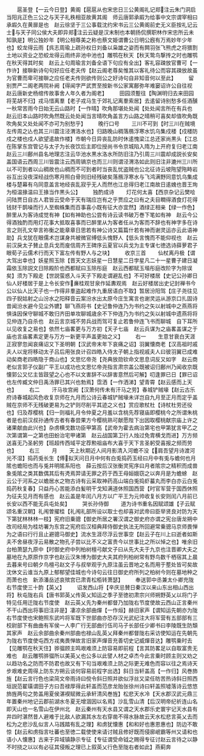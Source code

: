 <!-- { "loadSidebar": true } -->
　　扈圣登【一云今日登】黄阁【扈扈从也宋忠日三公黄阁礼记郑注云朱门洞启当阳兆正色三公之与天子礼秩相亚故黄其阁　师云唐郭承嘏为给事中文宗谓宰相曰承嘏久在黄扉是也　赵云徐坚于三公事载沈约宋书云三公黄阁前史无义臣按礼记云士与天子同公侯大夫即异郑注云云疑是汉末制也本朝扬侃撰职林作宋忠所云未知孰是】明公独妙年【明公相尊美之称也蔡文姫谓曹公日明公廐有万焉妙年少年也】蛟龙得云雨【呉志周瑜上疏孙权日刘备以枭雄之姿而有闗羽张飞熊虎之将猥割土地以资业之恐蛟龙得云雨终非池中池也】雕鹗在秋天【秋天鸷鸟撃抟之时也雕鹗在秋天得其时矣　赵云上句周瑜言刘备全语下句应有全出】客礼容疎放官曹可【一作许】接聨新诗句句好应任老夫传【赵云阁老尊矣惟其以客礼待公而容其疎放故虽为官曹而卑可接聨之应任老夫传则欲传则公之好诗句自非知音何以至此】
　　留别贾严二阁老两院补阙【得闻字严武贾至按新书公家寓鄜弥年难窭诏许公自往视　赵云唐新史杨绾传故事舍人年久者为阁老】
　　田园须蹔往【陶渊明归去来田园将芜胡不归】戎马惜离羣【老子戎马生于郊礼记离羣索居】去逺留诗别愁多任酒醺一秋常苦雨今日始无云山路时【一作晴】吹角那堪处处闻【处处闻言所在有兵也　赵云旧本山路时吹角然既云处处闻当言晴吹角盖言方山路之晴稍可喜矣却值吹角既吹角矣又处处闻不亦可为别愁乎】
　　晚行口号
　　三川不可到【时三川在贼境左传周之亾也其三川震注泾渭洛水也】归路晚山稠落鴈浮寒水饥乌集戍楼【戍楼防戍之楼也戍人欲望逺故作楼】市朝今日异丧乱防时休逺愧梁江总还家尚黒头【江总在陈掌东宫管记与太子为长夜饮后主即位授尚书令京城陷入隋为上开府复归老江南　赵云三川鄜州县名地理志注云华池水黒水洛水所防旧注乃引周三川震却成説长安矣盖国语云西周三川皆震注云西周镐京也而三川则谓泾渭洛如此则旧注非漉州三川所以不可到者以山稠故也山稠而不可到者时当丧乱忧盗贼也公北征诗云坡陁望陁畤岩谷互出没夜深经战伤寒月照白骨则旧经残破矣落鴈浮寒水与飞鸿满野同意饥乌集成楼与楚幕有乌同意盖言地经丧乱寂乎无人而然也江总得归老江南故日逺媿也晋王珣为桓温掾温曰王掾当作黒头公】
　　独酌成诗
　　灯花何太喜【西京杂记云樊哙问陆贾日自古人君皆云受命于天有瑞应岂有之乎贾应之曰有之夫目瞤得酒食灯花得钱财干鹊噪而行人至蜘蛛集而百事喜小既有征大亦宜然】酒绿正相亲【绿一作色】醉里从为客诗成觉有神【如有神助也公尝有诗云读书破万巻下笔如有神　赵云今公得酒独酌而用灯花事大抵取喜事而已醉里从为客者任从为客而不辞也有神字多在诗言之则孔文举言祢衡之能章章日思若有神公诗又篇篇什若有神而谢灵运亦云此语神助】兵戈犹在眼儒术岂谋身共被微官缚低头愧野人【低头言愧而不能仰视也　赵云前汉戾太子賛止息兵戈而廋信周齐王碑序云夏官以兵戈为主专谋七徳选诗薛萝君子眼荀子云儒术行而天下富左传有野人与之块】
　　收京三首
　　仙杖离丹极【谓大驾出幸也】妖星照玉除【晋天文志妖星一日慧星二日孛星凡二十一星曹子建日凝霜依玉除説文日除殿阶也西都赋曰玉除彤庭　赵云西都赋玉堦彤庭改阶字为除误矣】须为下殿走【世説萤惑入斗天子下殿走谓避乱也】不可好楼居【史记公孙卿日仙人好楼居于是上令长安作亷桂观甘泉作延夀观焉　赵云好楼居出史记封禅书今公以仙人比天子也一作得非羣盗起难作九重居语白不取】暂居汾阳驾【庄子尧往见四子貎姑射之山汾水之阳释音云案汾水出太原今庄生寓言也谢灵运从游京口扎固诗昔闻汾水避今见尘外镳】聊飞燕将书【史记鲁仲连乃为书约之矢以射城中之燕燕将惧诛因保守聊城不敢归齐田单攻聊城歳余不下仲连乃为书约之矢以射城中遗燕将将见仲连乃自杀也　赵云言京城不劳兵战而驾可复止若鲁仲连飞书而聊城　自下耳所以见收复之易也】依然七庙畧更与万方初【天子七庙　赵云兵谋为之庙畧盖谋之于庙也言庙畧素定更与万方一新更平声盖更始之义】
　　右一
　　生意甘衰白天涯正寂寥忽闻哀痛诏又下圣明朝【汉武帝末年下哀痛之诏】羽翼懐商老【汉高祖时戚夫人以宠将移动太子吕后用张良计召四皓入侍太子朝上指视戚夫人曰彼羽翼已成难动矣商老四皓隐于商山也】文思忆帝尧【尧典放勋钦命文思息词反又如字　赵云商老似言郭子仪副广平王以成功也文思忆帝尧指言肃宗盖公既被诏归鄜州乃闻收京既懐郭公又忆主皆跂望之心也不以文害辞不以辞害意然后可解】叨逢罪已日【罪已诏也左传臧文仲日禹汤罪已其兴也勃焉】霑洒【一作洒涕】望青霄【赵云感而上天也】
　　右二
　　汗马妆宫阙【汉萧何传未有汗马之劳】春城铲贼壕【赵云古乐府诗春城起风色收复京师在九月而公诗云春城铲贼壕未详岂自九月至正月而定乎盖贼在京师不无残破更易为之铲则尽削平其迹之义也】赏应歌杖杜【诗杖杜劳还役也】归及荐樱桃【归一则福礼月令仲夏之月羞以含桃先荐寝庙即樱桃今之所谓朱桃者是也前汉叔孙通传古者有春尝果方今樱桃熟可献愿陛下出因取樱桃献宗庙上许之诸果献由此兴也】杂虏横戈数功臣甲第高【武帝为霍去病治第宅也甲第犹言甲乙之次第谓第一之第也田蚡治宅甲诸第　赵云战国第卫行人烛过免胄横戈而进】万方频送喜无乃圣躬劳【班超传西域平定荐勲祖庙布大喜于天下言圣躬受喜报之频而劳也】
　　右三
　　月
　　天上秋期近人间月影清入河蟾不没【肩吾望月诗渡河光不湿】捣药兎长生【傅拟天问日月中何有白兎捣药玉经曰月中有兎与蟾何也月隂也蟾阳也而与兎并明隂系阳也　薛云按后汉张衡灵宪序曰月者隂宗之精积而成兽象兎隂之类其数偶其后有凴焉羿请无罪之药于西王母姮娥窃之以奔月是为蟾蜍　赵云公于河系之以蟾居水之物古诗有云采取神药高山端白兎捣虾蟇丸而李白亦云白兎捣药秋复春】只益丹心苦能添白髪明干戈知满道休照国西营【时官军营于国西休照为征夫见月而有感也　赵云盖是年闰八月方以广平王为元帅收复长安则闰八月前已长安以西不能无兵屯处矣】
　　哭长孙侍御
　　道为诗书重名因赋颂雄【子云赋颂名重汉朝】礼闱曽擢桂【礼闱礼部所设以取士也却喜对武帝曰臣举贤良对防为天下第犹林林林一枝】宪府旧乗骢【御史所居之署汉谓之御史府亦谓之宪台唐龙朔中改司经局为桂坊署为东宫之宪府后汉桓典拜侍御史执法无所回避常乗骢马京师畏惮为之语曰行行且止避骢马御史】流水生涯尽浮云世事空【赵云子在川上曰逝者如斯夫不舍昼夜浮云易散之物孔子尝以比不义之富贵今以世事比之所以悼之也】唯余旧台柏萧瑟九原中【时御史府中列柏树檀弓献文子曰从先大夫于九京也注晋卿大夫之墓地在九原原作京字也赵云汉朱博为御史大夫其府列柏树常有野鸟数千栖宿其上晨去暮来号曰朝夕鸟檀弓赵文子与叔举观乎九原注虽云晋地之名而用于塟处皆可矣故沈休文云谁当九原上郁郁望佳城也今诗句云往日御史府所列之柏树今则在墓地种之而萧也也　新添潘岳述哀殡宫已肃青松栢转萧瑟】
　　奉送郭中丞兼太仆卿充陇右节度使三十韵【英乂】
　　诏发西山将【辛庆忌賛日秦汉以来山东出相山西出将】秋屯陇右兵【唐书郭英乂传英乂知运之季子至徳初肃宗兴师朔野英乂以将门子特见任用迁陇右节度使　赵云英乂先为秦州都督乃加陇右节度使故云西山正言秦州不干山西出将事旧注非是】凄凉余部曲燀【一作烜】赫旧家声【谓知运先朝亦为陇右节度使也宋鲍照东武吟将军既下世部曲亦恐存汉光武纪注大将军营有五部部有三校尉部下有曲曲有军侯一人李广行无部曲行伍司马子长部任少卿书曰李陵既生防頽其家声　赵云余部曲余秦州部曲也禄山乱英乂拜秦州都督陇右采访使知运在先朝先为陇右节度使屯西方戎夷畏惮故言旧家声燀音充善切史记威燀音达】雕鹗乗时去【见雕鹗在秋天住】骅骝顾主鸣艰难须上防容易即前程【言其防畧足以自取富贵无难也　赵云雕鹗骅骝所以美英乂也公多以此譬人材之卓杰今此言乗时顾主则又劝之以趋功名之防而不防君也故又有下句当艰难须上防之际更无难色而容以往之焉诗天步艰难史周得上防东方朔云谈何容易前程字出选】斜日当轩盖高【一作归】风巻斾旌【赵云言行色也梁简文帝雨诗曰傥令斜日照并欲似浮丝又梁任昉苦热诗斜日照西垣説范翟璜谓田子方曰吾禄厚得此轩盖而范彦龙贻张徐州诗曰轩盖照墟落诗云悠悠斾旌两句之势盖用夏侯湛褉赋微云承轩清风巻旌】松悲天水冷【天水郡汉武元鼎三年置秦州地记云郡前湖水冬夏无增涸因以名焉】沙乱雪山清【后汉明帝纪祈连山名即天山也一名雪山在伊州北　赵云秦州有天水县又谓之天水郡乐史寰宇记天水县有井四时湛然昔人避难于比敌人欲漏其水左右穿凿不得水脉故云天水松悲言英乂去而松为之悲沙乱似言人马践踏有乱之理】和虏犹懐惠【和和好也惠恩惠也】防边不敢惊【赵云和虏指言吐蕃也至徳二载使使来请讨贼且修好既而侵廓岷霸等州又请和也语小人懐惠】古来于异域镇静示专征【专征谓受命钺之赐得专征讨赵云言待之以静不时挠之以以有必征其侵叛之理已上叙英乂行色至陇右者如此】燕蓟奔
